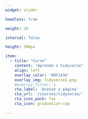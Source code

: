 ```yaml
---
widget: slider

headless: true

weight: 20

interval: false

height: 300px

item:
  - title: "Curso"
    content: "Aprenda o tidyverse"
    align: left
    overlay_color: '#0F1430'
    overlay_img: tidyverse2.png
    #overlay_filter: 1
    cta_label: 'Acesse a página'
    cta_url: '/courses/tidyverse/'
    cta_icon_pack: fas
    cta_icon: graduation-cap
    
---
```

